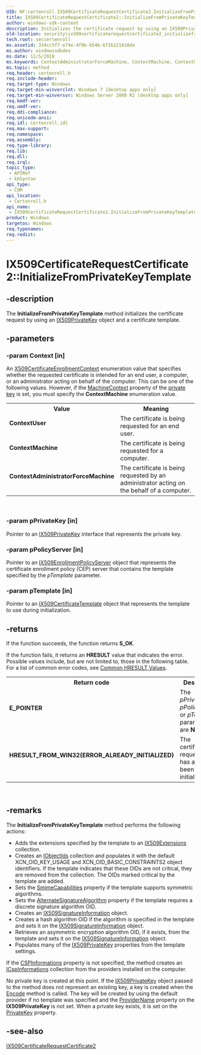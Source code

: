 ```yaml
---
UID: NF:certenroll.IX509CertificateRequestCertificate2.InitializeFromPrivateKeyTemplate
title: IX509CertificateRequestCertificate2::InitializeFromPrivateKeyTemplate
author: windows-sdk-content
description: Initializes the certificate request by using an IX509PrivateKey object and a certificate template.
old-location: security\ix509certificaterequestcertificate2_initializefromprivatekeytemplate.htm
tech.root: seccertenroll
ms.assetid: 334cc5f7-e74e-4f0b-b54b-6f1b121418da
ms.author: windowssdkdev
ms.date: 12/5/2018
ms.keywords: ContextAdministratorForceMachine, ContextMachine, ContextUser, IX509CertificateRequestCertificate2 interface [Security],InitializeFromPrivateKeyTemplate method, IX509CertificateRequestCertificate2.InitializeFromPrivateKeyTemplate, IX509CertificateRequestCertificate2::InitializeFromPrivateKeyTemplate, InitializeFromPrivateKeyTemplate, InitializeFromPrivateKeyTemplate method [Security], InitializeFromPrivateKeyTemplate method [Security],IX509CertificateRequestCertificate2 interface, certenroll/IX509CertificateRequestCertificate2::InitializeFromPrivateKeyTemplate, security.ix509certificaterequestcertificate2_initializefromprivatekeytemplate
ms.topic: method
req.header: certenroll.h
req.include-header: 
req.target-type: Windows
req.target-min-winverclnt: Windows 7 [desktop apps only]
req.target-min-winversvr: Windows Server 2008 R2 [desktop apps only]
req.kmdf-ver: 
req.umdf-ver: 
req.ddi-compliance: 
req.unicode-ansi: 
req.idl: Certenroll.idl
req.max-support: 
req.namespace: 
req.assembly: 
req.type-library: 
req.lib: 
req.dll: 
req.irql: 
topic_type:
 - APIRef
 - kbSyntax
api_type:
 - COM
api_location:
 - Certenroll.h
api_name:
 - IX509CertificateRequestCertificate2.InitializeFromPrivateKeyTemplate
product: Windows
targetos: Windows
req.typenames: 
req.redist: 
---
```


# IX509CertificateRequestCertificate2::InitializeFromPrivateKeyTemplate


## -description


The <b>InitializeFromPrivateKeyTemplate</b> method initializes the certificate request by using an <a href="https://msdn.microsoft.com/72612ea4-ed45-46ac-9dad-614a9a754d83">IX509PrivateKey</a> object and a certificate template.


## -parameters




### -param Context [in]

An <a href="https://msdn.microsoft.com/2db0e129-a566-47ba-ab57-53c7db09e8e3">X509CertificateEnrollmentContext</a> enumeration value that specifies whether the requested certificate is intended for an end user, a computer, or an administrator acting on behalf of the computer. This can be one of the following values. However, if the <a href="https://msdn.microsoft.com/bdc3278e-3b5a-4ad0-9e9b-9639a2db4040">MachineContext</a> property of the <a href="https://msdn.microsoft.com/2fe6cfd3-8a2e-4dbe-9fb8-332633daa97a">private key</a> is set, you must specify the <b>ContextMachine</b> enumeration value.

<table>
<tr>
<th>Value</th>
<th>Meaning</th>
</tr>
<tr>
<td width="40%"><a id="ContextUser"></a><a id="contextuser"></a><a id="CONTEXTUSER"></a><dl>
<dt><b>ContextUser</b></dt>
<dt></dt>
</dl>
</td>
<td width="60%">
The certificate is being requested for an end user.

</td>
</tr>
<tr>
<td width="40%"><a id="ContextMachine"></a><a id="contextmachine"></a><a id="CONTEXTMACHINE"></a><dl>
<dt><b>ContextMachine</b></dt>
<dt></dt>
</dl>
</td>
<td width="60%">
The certificate is being requested for a computer.

</td>
</tr>
<tr>
<td width="40%"><a id="ContextAdministratorForceMachine"></a><a id="contextadministratorforcemachine"></a><a id="CONTEXTADMINISTRATORFORCEMACHINE"></a><dl>
<dt><b>ContextAdministratorForceMachine</b></dt>
<dt></dt>
</dl>
</td>
<td width="60%">
The certificate is being requested by an administrator acting on the behalf of a computer.

</td>
</tr>
</table>
 


### -param pPrivateKey [in]

Pointer to an <a href="https://msdn.microsoft.com/72612ea4-ed45-46ac-9dad-614a9a754d83">IX509PrivateKey</a> interface that represents the private key.


### -param pPolicyServer [in]

Pointer to an <a href="https://msdn.microsoft.com/e39d40fd-3d43-4cdc-b41a-07a87a11bfad">IX509EnrollmentPolicyServer</a> object that represents the certificate enrollment policy (CEP) server that contains the template specified by the <i>pTemplate</i> parameter.


### -param pTemplate [in]

Pointer to an <a href="https://msdn.microsoft.com/56122d92-7e38-4eaa-b2f5-713adc81e68e">IX509CertificateTemplate</a> object that represents the template to use during initialization.


## -returns



If the function succeeds, the function returns <b>S_OK</b>.

If the function fails, it returns an <b>HRESULT</b> value that indicates the error. Possible values include, but are not limited to, those in the following table. For a list of common error codes, see <a href="https://msdn.microsoft.com/ce52efc3-92c7-40e4-ac49-0c54049e169f">Common HRESULT Values</a>.

<table>
<tr>
<th>Return code</th>
<th>Description</th>
</tr>
<tr>
<td width="40%">
<dl>
<dt><b>E_POINTER</b></dt>
</dl>
</td>
<td width="60%">
The <i>pPrivateKey</i>, <i>pPolicyServer</i>, or <i>pTemplate</i> parameters are <b>NULL</b>.

</td>
</tr>
<tr>
<td width="40%">
<dl>
<dt><b>HRESULT_FROM_WIN32(ERROR_ALREADY_INITIALIZED)</b></dt>
</dl>
</td>
<td width="60%">
The certificate request object has already been initialized.

</td>
</tr>
</table>
 




## -remarks



The <b>InitializeFromPrivateKeyTemplate</b> method performs the following actions:<ul>
<li>Adds the extensions specified by the template to an <a href="https://msdn.microsoft.com/d6bdbcff-1d6b-4813-8269-b75061a42de8">IX509Extensions</a> collection.</li>
<li>Creates an <a href="https://msdn.microsoft.com/f376a33e-005b-4810-9a26-b642236ff7af">IObjectIds</a> collection and populates it with the default XCN_OID_KEY_USAGE and XCN_OID_BASIC_CONSTRAINTS2 object identifiers. If the template indicates that these OIDs are not critical, they are removed from the collection. The OIDs marked critical by the template are added.</li>
<li>Sets the <a href="https://msdn.microsoft.com/5aa027d7-3c31-4b70-92a5-d15d2c410366">SmimeCapabilities</a> property if the template supports symmetric algorithms.</li>
<li>Sets the <a href="https://msdn.microsoft.com/57a87aab-1e53-4b0b-a7b9-2fe89083819b">AlternateSignatureAlgorithm</a> property if the template requires a discrete signature algorithm OID.</li>
<li>Creates an <a href="https://msdn.microsoft.com/25774ccb-8e76-443d-89da-177d6e77c019">IX509SignatureInformation</a> object.</li>
<li>Creates a hash algorithm OID if the algorithm is specified in the template and sets it on the <a href="https://msdn.microsoft.com/25774ccb-8e76-443d-89da-177d6e77c019">IX509SignatureInformation</a> object.</li>
<li>Retrieves an asymmetric encryption algorithm OID, if it exists, from the template and sets it on the <a href="https://msdn.microsoft.com/25774ccb-8e76-443d-89da-177d6e77c019">IX509SignatureInformation</a> object.</li>
<li>Populates many of the <a href="https://msdn.microsoft.com/72612ea4-ed45-46ac-9dad-614a9a754d83">IX509PrivateKey</a> properties from the template settings.</li>
</ul>


If the <a href="https://msdn.microsoft.com/7be532ab-0ab0-4c22-b274-c925fd5827d5">CSPInformations</a> property is not specified, the method creates an <a href="https://msdn.microsoft.com/8141023c-c162-46d6-9c37-e227ce1c8761">ICspInformations</a> collection from the providers installed on the computer.

No private key is created at this point. If the <a href="https://msdn.microsoft.com/72612ea4-ed45-46ac-9dad-614a9a754d83">IX509PrivateKey</a> object passed to the method does not represent an existing key, a key is created when the <a href="https://msdn.microsoft.com/098788f4-539f-420b-a4e1-65625dd56ca1">Encode</a> method is called. The key will be created by using the default provider if no template was specified and the <a href="https://msdn.microsoft.com/42a348ae-9946-4d76-a035-14990d823449">ProviderName</a> property on the <b>IX509PrivateKey</b> is not set. When a private key exists, it is set on the <a href="https://msdn.microsoft.com/691e136f-1434-4b72-b571-e14ade4f2cf2">PrivateKey</a> property.




## -see-also




<a href="https://msdn.microsoft.com/4f4b5c95-3213-4ccb-9bdd-05cb221f54bd">IX509CertificateRequestCertificate2</a>
 

 


